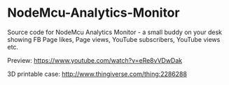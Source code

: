 # NodeMcu-Analytics-Monitor
Source code for NodeMcu Analytics Monitor - a small buddy on your desk showing FB Page likes, Page views, YouTube subscribers, YouTube views etc.

Preview:
https://www.youtube.com/watch?v=eRe8vVDwDak

3D printable case:
http://www.thingiverse.com/thing:2286288
